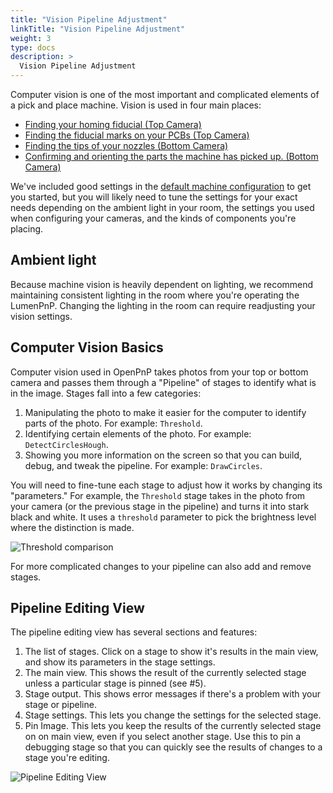 ```yaml
---
title: "Vision Pipeline Adjustment"
linkTitle: "Vision Pipeline Adjustment"
weight: 3
type: docs
description: >
  Vision Pipeline Adjustment
---
```


Computer vision is one of the most important and complicated elements of a pick and place machine. Vision is used in four main places:

- [Finding your homing fiducial (Top Camera)](2-homing-fiducial-pipeline.md)
- [Finding the fiducial marks on your PCBs (Top Camera)](3-pcb-fiducial-pipeline.md)
- [Finding the tips of your nozzles (Bottom Camera)](4-nozzle-calibration-pipeline.md)
- [Confirming and orienting the parts the machine has picked up. (Bottom Camera)](5-part-identification-pipeline.md)

We've included good settings in the [default machine configuration](/openpnp/calibration/1-import-config) to get you started, but you will likely need to tune the settings for your exact needs depending on the ambient light in your room, the settings you used when configuring your cameras, and the kinds of components you're placing.

## Ambient light

Because machine vision is heavily dependent on lighting, we recommend maintaining consistent lighting in the room where you're operating the LumenPnP. Changing the lighting in the room can require readjusting your vision settings. 

## Computer Vision Basics

Computer vision used in OpenPnP takes photos from your top or bottom camera and passes them through a "Pipeline" of stages to identify what is in the image. Stages fall into a few categories:

1. Manipulating the photo to make it easier for the computer to identify parts of the photo. For example: `Threshold`.
2. Identifying certain elements of the photo. For example: `DetectCirclesHough`.
3. Showing you more information on the screen so that you can build, debug, and tweak the pipeline. For example: `DrawCircles`.

You will need to fine-tune each stage to adjust how it works by changing its "parameters." For example, the `Threshold` stage takes in the photo from your camera (or the previous stage in the pipeline) and turns it into stark black and white. It uses a `threshold` parameter to pick the brightness level where the distinction is made.

![Threshold comparison](images/threshold-comparison-general.png)

For more complicated changes to your pipeline can also add and remove stages.

## Pipeline Editing View

The pipeline editing view has several sections and features:

1. The list of stages. Click on a stage to show it's results in the main view, and show its parameters in the stage settings.
2. The main view. This shows the result of the currently selected stage unless a particular stage is pinned (see #5).
3. Stage output. This shows error messages if there's a problem with your stage or pipeline.
4. Stage settings. This lets you change the settings for the selected stage.
5. Pin Image. This lets you keep the results of the currently selected stage on on main view, even if you select another stage. Use this to pin a debugging stage so that you can quickly see the results of changes to a stage you're editing.

![Pipeline Editing View](images/pipeline-organization.png)
